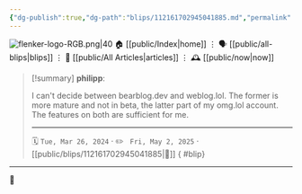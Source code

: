 ```yaml
---
{"dg-publish":true,"dg-path":"blips/112161702945041885.md","permalink":"/blips/112161702945041885/","title":"philipp on mastodon @ 2024-03-26"}
---
```



<div class="transclusion internal-embed is-loaded"><div class="markdown-embed">




![flenker-logo-RGB.png|40](/img/user/attachments/flenker-logo-RGB.png)
🏠 [[public/Index\|home]]  ⋮ 🗣️ [[public/all-blips\|blips]] ⋮  📝 [[public/All Articles\|articles]]  ⋮ 🕰️ [[public/now\|now]]


</div></div>


> [!summary] **philipp**:
>
> I can't decide between bearblog.dev and weblog.lol. The former is more mature and not in beta, the latter part of my omg.lol account. The features on both are sufficient for me.
> - - -
>
> 🗓️ <code>Tue, Mar 26, 2024</code>  · ✏️ <code> Fri, May 2, 2025</code>  · [[public/blips/112161702945041885\|🔗]]
{ #blip}


- - -

 👾
